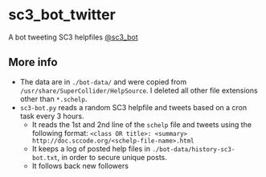 # sc3_bot_twitter
A bot tweeting SC3 helpfiles
[@sc3_bot](https://twitter.com/sc3_bot)

## More info
* The data are in `./bot-data/` and were copied from `/usr/share/SuperCollider/HelpSource`.  I deleted all other file extensions other than `*.schelp`.
* `sc3-bot.py` reads a random SC3 helpfile and tweets based on a cron task every 3 hours.
    * It reads the 1st and 2nd line of the `schelp` file and tweets using the following format:
      `<class OR title>: <summary> http://doc.sccode.org/<schelp-file-name>.html`
    * It keeps a log of posted help files in `./bot-data/history-sc3-bot.txt`, in order to secure unique posts.
    * It follows back new followers
